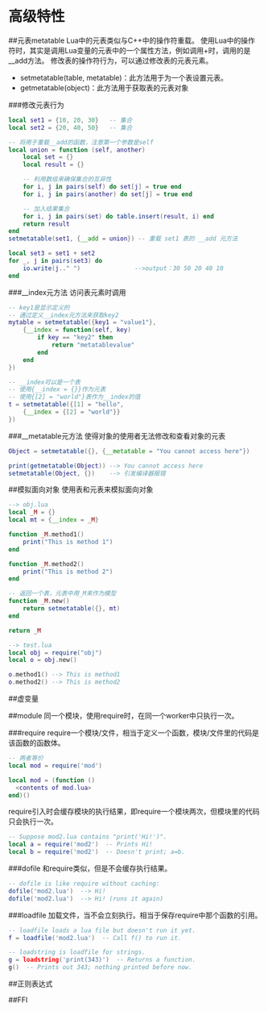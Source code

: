 # 高级特性
##元表metatable
Lua中的元表类似与C++中的操作符重载。
使用Lua中的操作符时，其实是调用Lua变量的元表中的一个属性方法，例如调用+时，调用的是__add方法。
修改表的操作符行为，可以通过修改表的元表元素。

* setmetatable(table, metatable)：此方法用于为一个表设置元表。
* getmetatable(object)：此方法用于获取表的元表对象

###修改元表行为

```lua
local set1 = {10, 20, 30}   -- 集合
local set2 = {20, 40, 50}   -- 集合

-- 将用于重载__add的函数，注意第一个参数是self
local union = function (self, another)
    local set = {}
    local result = {}

    -- 利用数组来确保集合的互异性
    for i, j in pairs(self) do set[j] = true end
    for i, j in pairs(another) do set[j] = true end

    -- 加入结果集合
    for i, j in pairs(set) do table.insert(result, i) end
    return result
end
setmetatable(set1, {__add = union}) -- 重载 set1 表的 __add 元方法

local set3 = set1 + set2
for _, j in pairs(set3) do
    io.write(j.." ")               -->output：30 50 20 40 10
end
```

###__index元方法
访问表元素时调用

```lua
-- key1是显示定义的
-- 通过定义__index元方法来获取key2
mytable = setmetatable({key1 = "value1"}, 
    {__index = function(self, key)
        if key == "key2" then
            return "metatablevalue"
        end
    end    
})

-- __index可以是一个表
-- 使用{__index = {}}作为元表
-- 使用{[2] = "world"}表作为__index的值
t = setmetatable({[1] = "hello",
    {__index = {[2] = "world"}}
})

```

###__metatable元方法
使得对象的使用者无法修改和查看对象的元表

```lua
Object = setmetatable({}, {__metatable = "You cannot access here"})

print(getmetatable(Object)) --> You cannot access here
setmetatable(Object, {})    --> 引发编译器报错
```

##模拟面向对象
使用表和元表来模拟面向对象

```lua
--> obj.lua
local _M = {}
local mt = {__index = _M}

function _M.method1()
    print("This is method 1")
end

function _M.method2()
    print("This is method 2")
end

-- 返回一个表，元表中用_M来作为模型
function _M.new()
    return setmetatable({}, mt)
end

return _M

--> test.lua
local obj = require("obj")
local o = obj.new()

o.method1() --> This is method1
o.method2() --> This is method2
```


##虚变量

##module
同一个模块，使用require时，在同一个worker中只执行一次。

###require
require一个模块/文件，相当于定义一个函数，模块/文件里的代码是该函数的函数体。

```lua
-- 两者等价
local mod = require('mod')

local mod = (function ()
  <contents of mod.lua>
end)()
```
require引入时会缓存模块的执行结果，即require一个模块两次，但模块里的代码只会执行一次。

```lua
-- Suppose mod2.lua contains "print('Hi!')".
local a = require('mod2')  -- Prints Hi!
local b = require('mod2')  -- Doesn't print; a=b.
```

###dofile
和require类似，但是不会缓存执行结果。

```lua
-- dofile is like require without caching:
dofile('mod2.lua')  --> Hi!
dofile('mod2.lua')  --> Hi! (runs it again)
```

###loadfile
加载文件，当不会立刻执行。相当于保存require中那个函数的引用。

```lua
-- loadfile loads a lua file but doesn't run it yet.
f = loadfile('mod2.lua')  -- Call f() to run it.

-- loadstring is loadfile for strings.
g = loadstring('print(343)')  -- Returns a function.
g()  -- Prints out 343; nothing printed before now.
```

##正则表达式

##FFI



